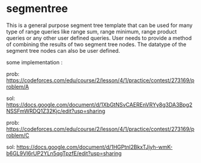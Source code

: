 # segmentree


This is a general purpose segment tree template that can be used for many type of range queries like range sum, range minimum, range product queries or any other user defined queries. User needs to provide a method of combining the results of two segment tree nodes. The datatype of the segment tree nodes can also be user defined.

some implementation :

prob: https://codeforces.com/edu/course/2/lesson/4/1/practice/contest/273169/problem/A

sol:  https://docs.google.com/document/d/1XbGtNSvCAEREnVRYy8g3DA3Bpg2NSSFmWRDQ1Z32Kjc/edit?usp=sharing


prob: https://codeforces.com/edu/course/2/lesson/4/1/practice/contest/273169/problem/C

sol: https://docs.google.com/document/d/1HGPtnl2BkxTJjyh-wmK-b6GL9VI6rUP2YLn5qgTpzfE/edit?usp=sharing
